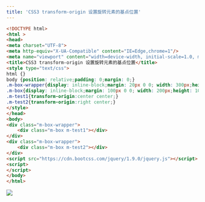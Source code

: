 ```yaml
---
title: 'CSS3 transform-origin 设置旋转元素的基点位置'
---   
```

```html
<!DOCTYPE html>
<html >
<head>
<meta charset="UTF-8">   
<meta http-equiv="X-UA-Compatible" content="IE=Edge,chrome=1"/>  
<meta name="viewport" content="width=device-width, initial-scale=1.0, minimum-scale=1.0, maximum-scale=1.0, user-scalable=no" />       
<title>CSS3 transform-origin 设置旋转元素的基点位置</title>
<style type="text/css">
html {}
body {position: relative;padding: 0;margin: 0;}
.m-box-wrapper{display: inline-block;margin: 20px 0 0; width: 300px;height:300px;border:1px solid #ddd;text-align: center;}
.m-box{display: inline-block;margin: 100px 0 0; width: 200px;height: 100px;transform: rotate(45deg); background: green;}
.m-test1{transform-origin:center center;}
.m-test2{transform-origin:right center;}
</style>
</head>
<body>
<div class="m-box-wrapper">
    <div class="m-box m-test1"></div>
</div>
<div class="m-box-wrapper">
    <div class="m-box m-test2"></div>
</div>
<script src="https://cdn.bootcss.com/jquery/1.9.0/jquery.js"></script>
<script>
</script>
</body>
</html>
```
  

![](https://img-blog.csdn.net/20180709105350870?watermark/2/text/aHR0cHM6Ly9ibG9nLmNzZG4ubmV0L3h1dG9uZ2Jhbw/font/5a6L5L2T/fontsize/400/fill/I0JBQkFCMA/dissolve/70)